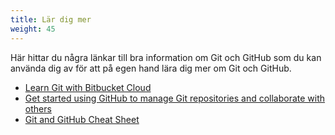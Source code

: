 ```yaml
---
title: Lär dig mer
weight: 45
---
```



Här hittar du några länkar till bra information om Git och GitHub som du kan
använda dig av för att på egen hand lära dig mer om Git och GitHub. 

- [Learn Git with Bitbucket Cloud](https://www.atlassian.com/git/tutorials/learn-git-with-bitbucket-cloud)
- [Get started using GitHub to manage Git repositories and collaborate with others](https://docs.github.com/en/get-started/quickstart)
- [Git and GitHub Cheat Sheet](https://training.github.com/downloads/github-git-cheat-sheet/)

